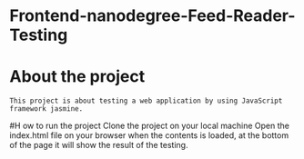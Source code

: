 Frontend-nanodegree-Feed-Reader-Testing
=======================================

# About the project
    This project is about testing a web application by using JavaScript framework jasmine.



#H ow to run the project
    Clone the project on your local machine
    Open the index.html file on your browser
    when the contents is loaded, at the bottom
    of the page it will show the result of the
    testing.
